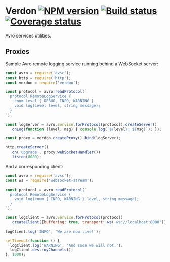 # Verdon [![NPM version](https://img.shields.io/npm/v/verdon.svg)](https://www.npmjs.com/package/verdon) [![Build status](https://travis-ci.org/mtth/verdon.svg?branch=master)](https://travis-ci.org/mtth/verdon) [![Coverage status](https://coveralls.io/repos/mtth/verdon/badge.svg?branch=master&service=github)](https://coveralls.io/github/mtth/verdon?branch=master)

Avro services utilities.

## Proxies

Sample Avro remote logging service running behind a WebSocket server:

```javascript
const avro = require('avsc');
const http = require('http');
const verdon = require('verdon');

const protocol = avro.readProtocol(`
  protocol RemoteLogService {
    enum Level { DEBUG, INFO, WARNING }
    void log(Level level, string message);
  }
`);

const logServer = avro.Service.forProtocol(protocol).createServer()
  .onLog(function (level, msg) { console.log(`${level}: ${msg}`); });

const proxy = verdon.createProxy().bind(logServer);

http.createServer()
  .on('upgrade', proxy.webSocketHandler())
  .listen(8080);
```

And a corresponding client:

```javascript
const avro = require('avsc');
const ws = require('websocket-stream');

const protocol = avro.readProtocol(`
  protocol RemoteLogService {
    void log(enum { INFO, WARNING } level, string message);
  }
`);

const logClient = avro.Service.forProtocol(protocol)
  .createClient({buffering: true, transport: ws('ws://localhost:8080')});

logClient.log('INFO', 'We are now live!');

setTimeout(function () {
  logClient.log('WARNING', 'And soon we will not.');
  logClient.destroyChannels();
}, 1000);
```
